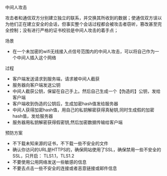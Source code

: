 中间人攻击

攻击者和通信双方分别建立独立的联系，并交换其所收到的数据；使通信双方误以为他们正在建立安全的会话，但事实整个会话过程都会被攻击者窃听，篡改甚至完全控制；没有进行严格的证书校验是中间人攻击的着手点；

场景

* 在一个未加密的wifi无线接入点信号范围内的中间人攻击，可以将自己作为一个中间人插入这个网络

过程

* 客户端发送请求到服务端，请求被中间人截获
* 服务器向客户端发送公钥
* 中间人截获公钥，保留在自己手上。然后自己生成一个【伪造的】公钥，发给客户端
* 客户端收到伪造的公钥后，生成加密hash值发给服务器
* 中间人获得加密hash值，用自己的私钥解密获得真秘钥,同时生成假的加密hash值，发给服务器
* 服务器用私钥解密获得假密钥,然后加密数据传输给客户端

预防方案

* 不下载未知来源的证书，不下载一些不安全的文件
* 确认你访问的URL是HTTPS的，确保网站使用了SSL，确保禁用一些不安全的SSL，只开启： TLS1.1，TLS1.2
* 不要使用公用网络发送一些敏感的信息
* 不要去点击一些不安全的连接或者恶意链接或邮件信息